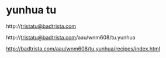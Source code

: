 # yunhua tu


http://tristatu@badtrista.com

http://tristatu@badtrista.com/aau/wnm608/tu.yunhua

http://badtrista.com/aau/wnm608/tu.yunhua/recipes/index.html
